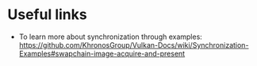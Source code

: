 # Useful links 
-   To learn more about synchronization through examples: https://github.com/KhronosGroup/Vulkan-Docs/wiki/Synchronization-Examples#swapchain-image-acquire-and-present